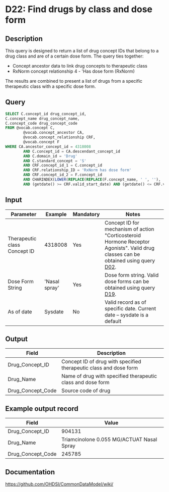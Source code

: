 <!---
Group:drug
Name:D22 Find drugs by class and dose form
Author:Patrick Ryan
CDM Version: 5.3
-->

# D22: Find drugs by class and dose form

## Description
This query is designed to return a list of drug concept IDs that belong to a drug class and are of a certain dose form. The query ties together:

- Concept ancestor data to link drug concepts to therapeutic class
- RxNorm concept relationship 4 - 'Has dose form (RxNorm)

The results are combined to present a list of drugs from a specific therapeutic class with a specific dose form.

## Query
```sql
SELECT C.concept_id drug_concept_id,
C.concept_name drug_concept_name,
C.concept_code drug_concept_code
FROM @vocab.concept C,
        @vocab.concept_ancestor CA,
        @vocab.concept_relationship CRF,
        @vocab.concept F
WHERE CA.ancestor_concept_id = 4318008
        AND C.concept_id = CA.descendant_concept_id
        AND C.domain_id = 'Drug'
        AND C.standard_concept = 'S'
        AND CRF.concept_id_1 = C.concept_id
        AND CRF.relationship_ID = 'RxNorm has dose form'
        AND CRF.concept_id_2 = F.concept_id
        AND CHARINDEX(LOWER(REPLACE(REPLACE(F.concept_name, ' ', ''), '-', '')), LOWER(REPLACE(REPLACE('Nasal spray' , ' ', ''), '-', ''))) > 0
        AND (getdate() >= CRF.valid_start_date) AND (getdate() <= CRF.valid_end_date)
```

## Input

| Parameter |  Example |  Mandatory |  Notes |
| --- | --- | --- | --- |
| Therapeutic class Concept ID |  4318008 |  Yes | Concept ID for mechanism of action "Corticosteroid Hormone Receptor Agonists". Valid drug classes can be obtained using query  [D02](http://vocabqueries.omop.org/drug-queries/d2). |
|  Dose Form String |  'Nasal spray' |  Yes | Dose form string. Valid dose forms can be obtained using query  [D19](http://vocabqueries.omop.org/drug-queries/d19). |
|  As of date |  Sysdate |  No | Valid record as of specific date. Current date – sysdate is a default |

## Output

|  Field |  Description |
| --- | --- |
|  Drug_Concept_ID |  Concept ID of drug with specified therapeutic class and dose form |
|  Drug_Name |  Name of drug with specified therapeutic class and dose form |
|  Drug_Concept_Code |  Source code of drug |

## Example output record

|  Field |  Value |
| --- | --- |
|  Drug_Concept_ID |  904131 |
|  Drug_Name |  Triamcinolone 0.055 MG/ACTUAT Nasal Spray |
|  Drug_Concept_Code |  245785 |

## Documentation
https://github.com/OHDSI/CommonDataModel/wiki/
